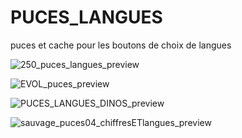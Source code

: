 # PUCES_LANGUES

puces et cache pour les boutons de choix de langues

![250_puces_langues_preview](https://github.com/user-attachments/assets/5e1dd0b0-d72f-4c21-bfb2-d9ea14f24e3d)

![EVOL_puces_preview](https://github.com/user-attachments/assets/1d5e9036-a712-40ff-adf6-fb03071d153f)

![PUCES_LANGUES_DINOS_preview](https://github.com/user-attachments/assets/f0fa07ed-1d29-4569-8abe-83089bca1f96)

![sauvage_puces04_chiffresETlangues_preview](https://github.com/user-attachments/assets/a6460fef-f26d-44d2-9d5d-2b079f66b8db)

